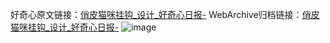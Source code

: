 好奇心原文链接：[俏皮猫咪挂钩_设计_好奇心日报-](https://www.qdaily.com/articles/2297.html)
WebArchive归档链接：[俏皮猫咪挂钩_设计_好奇心日报-](http://web.archive.org/web/20190623151017/https://www.qdaily.com/articles/2297.html)
![image](http://ww3.sinaimg.cn/large/007d5XDply1g3v66kmyvij30u02ncdpu)